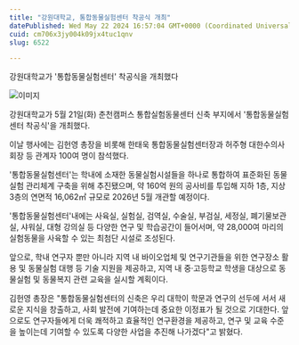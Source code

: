 ```yaml
---
title: "강원대학교, 통합동물실험센터 착공식 개최"
datePublished: Wed May 22 2024 16:57:04 GMT+0000 (Coordinated Universal Time)
cuid: cm706x3jy004k09jx4tuc1qnv
slug: 6522

---
```



강원대학교가 '통합동물실험센터' 착공식을 개최했다

![이미지](https://cdn.hashnode.com/res/hashnode/image/upload/v1739260707204/fdb4fe5d-b1ce-49d0-9302-340a0bb4a356.jpeg)

강원대학교가 5월 21일(화) 춘천캠퍼스 통합실험동물센터 신축 부지에서 '통합동물실험센터 착공식'을 개최했다.

이날 행사에는 김헌영 총장을 비롯해 한태욱 통합동물실험센터장과 허주형 대한수의사회장 등 관계자 100여 명이 참석했다.

'통합동물실험센터'는 학내에 소재한 동물실험시설들을 하나로 통합하여 표준화된 동물실험 관리체계 구축을 위해 추진됐으며, 약 160억 원의 공사비를 투입해 지하 1층, 지상 3층의 연면적 16,062㎡ 규모로 2026년 5월 개관할 예정이다.

'통합동물실험센터'내에는 사육실, 실험실, 검역실, 수술실, 부검실, 세정실, 폐기물보관실, 샤워실, 대형 강의실 등 다양한 연구 및 학습공간이 들어서며, 약 28,000여 마리의 실험동물을 사육할 수 있는 최첨단 시설로 조성된다.

앞으로, 학내 연구자 뿐만 아니라 지역 내 바이오업체 및 연구기관들을 위한 연구장소 활용 및 동물실험 대행 등 기술 지원을 제공하고, 지역 내 중·고등학교 학생을 대상으로 동물실험 및 동물복지 관련 교육을 실시할 계획이다.

김헌영 총장은 "통합동물실험센터의 신축은 우리 대학이 학문과 연구의 선두에 서서 새로운 지식을 창출하고, 사회 발전에 기여하는데 중요한 이정표가 될 것으로 기대한다. 앞으로도 연구자들에게 더욱 쾌적하고 효율적인 연구환경을 제공하고, 연구 및 교육 수준을 높이는데 기여할 수 있도록 다양한 사업을 추진해 나가겠다"고 밝혔다.